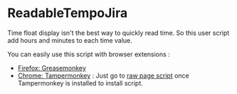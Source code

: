 # ReadableTempoJira

Time float display isn't the best way to quickly read time. So this user script add hours and minutes to each time value.

You can easily use this script with browser extensions :
* [Firefox: Greasemonkey](http://www.greasespot.net/)
* [Chrome: Tampermonkey](http://tampermonkey.net) : Just go to [raw page script](https://raw.githubusercontent.com/GoZOo/ReadableTempoJira/master/ReadableTempoJira.user.js) once Tampermonkey is installed to install script.

